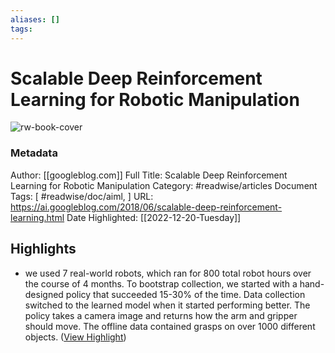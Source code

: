 ```yaml
---
aliases: []
tags:
---
```

# Scalable Deep Reinforcement Learning for Robotic Manipulation

![rw-book-cover](https://1.bp.blogspot.com/-_oYs2H0moJE/WzP7vVniEhI/AAAAAAAADFE/KGCV88H5hP4jWO3uBnzbjy8HAcYqgS6UgCLcBGAs/s72-c/image5.gif)
### Metadata
Author: [[googleblog.com]]
Full Title: Scalable Deep Reinforcement Learning for Robotic Manipulation
Category: #readwise/articles
Document Tags: [ #readwise/doc/aiml, ]
URL: https://ai.googleblog.com/2018/06/scalable-deep-reinforcement-learning.html
Date Highlighted: [[2022-12-20-Tuesday]]

## Highlights
- we used 7 real-world robots, which ran for 800 total robot hours over the course of 4 months. To bootstrap collection, we started with a hand-designed policy that succeeded 15-30% of the time. Data collection switched to the learned model when it started performing better. The policy takes a camera image and returns how the arm and gripper should move. The offline data contained grasps on over 1000 different objects. ([View Highlight](https://read.readwise.io/read/01gmpe02tjqqqb5w7183rxpgjd))

